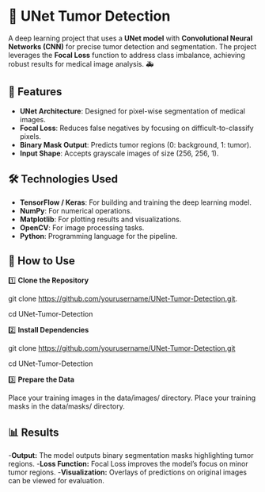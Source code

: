 # 🧠 UNet Tumor Detection
A deep learning project that uses a **UNet model** with **Convolutional Neural Networks (CNN)** for precise tumor detection and segmentation. The project leverages the **Focal Loss** function to address class imbalance, achieving robust results for medical image analysis. 🚑

## 🚀 Features
- **UNet Architecture**: Designed for pixel-wise segmentation of medical images.
- **Focal Loss**: Reduces false negatives by focusing on difficult-to-classify pixels.
- **Binary Mask Output**: Predicts tumor regions (0: background, 1: tumor).
- **Input Shape**: Accepts grayscale images of size (256, 256, 1).

## 🛠️ Technologies Used
- **TensorFlow / Keras**: For building and training the deep learning model.
- **NumPy**: For numerical operations.
- **Matplotlib**: For plotting results and visualizations.
- **OpenCV**: For image processing tasks.
- **Python**: Programming language for the pipeline.

## 📝 How to Use

1️⃣ **Clone the Repository**  
  
   git clone https://github.com/yourusername/UNet-Tumor-Detection.git.
   
   cd UNet-Tumor-Detection
   
2️⃣  **Install Dependencies**   

   git clone https://github.com/yourusername/UNet-Tumor-Detection.git
   
   cd UNet-Tumor-Detection
   
3️⃣ **Prepare the Data**

Place your training images in the data/images/ directory.
Place your training masks in the data/masks/ directory.

## 📊 Results
-**Output:** The model outputs binary segmentation masks highlighting tumor regions.
-**Loss Function:** Focal Loss improves the model’s focus on minor tumor regions.
-**Visualization:** Overlays of predictions on original images can be viewed for evaluation.

   
